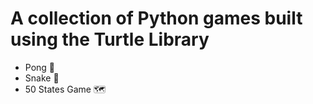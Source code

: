 # A collection of Python games built using the Turtle Library

- Pong :ping_pong:
- Snake :snake:
- 50 States Game :world_map:
